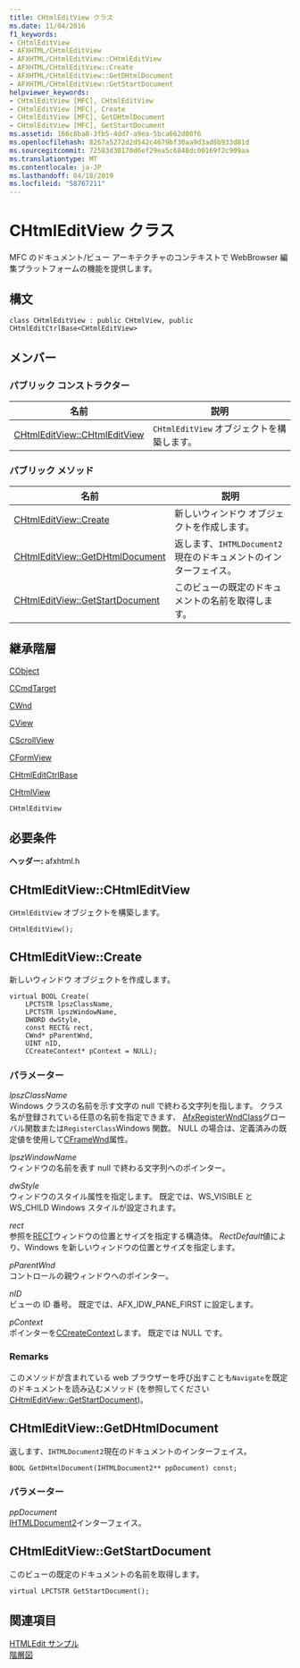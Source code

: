 ```yaml
---
title: CHtmlEditView クラス
ms.date: 11/04/2016
f1_keywords:
- CHtmlEditView
- AFXHTML/CHtmlEditView
- AFXHTML/CHtmlEditView::CHtmlEditView
- AFXHTML/CHtmlEditView::Create
- AFXHTML/CHtmlEditView::GetDHtmlDocument
- AFXHTML/CHtmlEditView::GetStartDocument
helpviewer_keywords:
- CHtmlEditView [MFC], CHtmlEditView
- CHtmlEditView [MFC], Create
- CHtmlEditView [MFC], GetDHtmlDocument
- CHtmlEditView [MFC], GetStartDocument
ms.assetid: 166c8ba8-3fb5-4dd7-a9ea-5bca662d00f6
ms.openlocfilehash: 8267a5272d2d542c4679bf30aa9d3ad8b933d81d
ms.sourcegitcommit: 72583d30170d6ef29ea5c6848dc00169f2c909aa
ms.translationtype: MT
ms.contentlocale: ja-JP
ms.lasthandoff: 04/18/2019
ms.locfileid: "58767211"
---
```

# <a name="chtmleditview-class"></a>CHtmlEditView クラス

MFC のドキュメント/ビュー アーキテクチャのコンテキストで WebBrowser 編集プラットフォームの機能を提供します。

## <a name="syntax"></a>構文

```
class CHtmlEditView : public CHtmlView, public CHtmlEditCtrlBase<CHtmlEditView>
```

## <a name="members"></a>メンバー

### <a name="public-constructors"></a>パブリック コンストラクター

|名前|説明|
|----------|-----------------|
|[CHtmlEditView::CHtmlEditView](#chtmleditview)|`CHtmlEditView` オブジェクトを構築します。|

### <a name="public-methods"></a>パブリック メソッド

|名前|説明|
|----------|-----------------|
|[CHtmlEditView::Create](#create)|新しいウィンドウ オブジェクトを作成します。|
|[CHtmlEditView::GetDHtmlDocument](#getdhtmldocument)|返します、`IHTMLDocument2`現在のドキュメントのインターフェイス。|
|[CHtmlEditView::GetStartDocument](#getstartdocument)|このビューの既定のドキュメントの名前を取得します。|

## <a name="inheritance-hierarchy"></a>継承階層

[CObject](../../mfc/reference/cobject-class.md)

[CCmdTarget](../../mfc/reference/ccmdtarget-class.md)

[CWnd](../../mfc/reference/cwnd-class.md)

[CView](../../mfc/reference/cview-class.md)

[CScrollView](../../mfc/reference/cscrollview-class.md)

[CFormView](../../mfc/reference/cformview-class.md)

[CHtmlEditCtrlBase](../../mfc/reference/chtmleditctrlbase-class.md)

[CHtmlView](../../mfc/reference/chtmlview-class.md)

`CHtmlEditView`

## <a name="requirements"></a>必要条件

**ヘッダー:** afxhtml.h

##  <a name="chtmleditview"></a>  CHtmlEditView::CHtmlEditView

`CHtmlEditView` オブジェクトを構築します。

```
CHtmlEditView();
```

##  <a name="create"></a>  CHtmlEditView::Create

新しいウィンドウ オブジェクトを作成します。

```
virtual BOOL Create(
    LPCTSTR lpszClassName,
    LPCTSTR lpszWindowName,
    DWORD dwStyle,
    const RECT& rect,
    CWnd* pParentWnd,
    UINT nID,
    CCreateContext* pContext = NULL);
```

### <a name="parameters"></a>パラメーター

*lpszClassName*<br/>
Windows クラスの名前を示す文字の null で終わる文字列を指します。 クラス名が登録されている任意の名前を指定できます、 [AfxRegisterWndClass](application-information-and-management.md#afxregisterwndclass)グローバル関数または`RegisterClass`Windows 関数。 NULL の場合は、定義済みの既定値を使用して[CFrameWnd](../../mfc/reference/cframewnd-class.md)属性。

*lpszWindowName*<br/>
ウィンドウの名前を表す null で終わる文字列へのポインター。

*dwStyle*<br/>
ウィンドウのスタイル属性を指定します。 既定では、WS_VISIBLE と WS_CHILD Windows スタイルが設定されます。

*rect*<br/>
参照を[RECT](/previous-versions/dd162897\(v=vs.85\))ウィンドウの位置とサイズを指定する構造体。 *RectDefault*値により、Windows を新しいウィンドウの位置とサイズを指定します。

*pParentWnd*<br/>
コントロールの親ウィンドウへのポインター。

*nID*<br/>
ビューの ID 番号。 既定では、AFX_IDW_PANE_FIRST に設定します。

*pContext*<br/>
ポインターを[CCreateContext](../../mfc/reference/ccreatecontext-structure.md)します。 既定では NULL です。

### <a name="remarks"></a>Remarks

このメソッドが含まれている web ブラウザーを呼び出すことも`Navigate`を既定のドキュメントを読み込むメソッド (を参照してください[CHtmlEditView::GetStartDocument](#getstartdocument))。

##  <a name="getdhtmldocument"></a>  CHtmlEditView::GetDHtmlDocument

返します、`IHTMLDocument2`現在のドキュメントのインターフェイス。

```
BOOL GetDHtmlDocument(IHTMLDocument2** ppDocument) const;
```

### <a name="parameters"></a>パラメーター

*ppDocument*<br/>
[IHTMLDocument2](/previous-versions/windows/internet-explorer/ie-developer/platform-apis/aa752574\(v=vs.85\))インターフェイス。

##  <a name="getstartdocument"></a>  CHtmlEditView::GetStartDocument

このビューの既定のドキュメントの名前を取得します。

```
virtual LPCTSTR GetStartDocument();
```

## <a name="see-also"></a>関連項目

[HTMLEdit サンプル](../../overview/visual-cpp-samples.md)<br/>
[階層図](../../mfc/hierarchy-chart.md)
